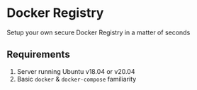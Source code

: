 # Docker Registry
Setup your own secure Docker Registry in a matter of seconds

## Requirements
1. Server running Ubuntu v18.04 or v20.04
2. Basic `docker` & `docker-compose` familiarity
